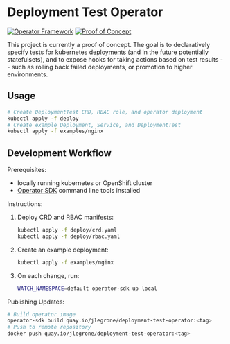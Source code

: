 # Deployment Test Operator

[![Operator Framework](https://img.shields.io/badge/Built%20With-Operator%20Framework-red.svg)](https://github.com/operator-framework/operator-sdk)
[![Proof of Concept](https://img.shields.io/badge/Status-Proof%20of%20Concept-yellow.svg)](https://github.com/jlegrone/deployment-test-operator)

This project is currently a proof of concept.  The goal is to declaratively specify tests for kubernetes [deployments](https://kubernetes.io/docs/concepts/workloads/controllers/deployment/) (and in the future potentially statefulsets), and to expose hooks for taking actions based on test results -- such as rolling back failed deployments, or promotion to higher environments.

## Usage

```bash
# Create DeploymentTest CRD, RBAC role, and operator deployment
kubectl apply -f deploy
# Create example Deployment, Service, and DeploymentTest
kubectl apply -f examples/nginx
```

## Development Workflow

Prerequisites:
  - locally running kubernetes or OpenShift cluster
  - [Operator SDK](https://github.com/operator-framework/operator-sdk#quick-start) command line tools installed

Instructions:

1. Deploy CRD and RBAC manifests:
    ```bash
    kubectl apply -f deploy/crd.yaml
    kubectl apply -f deploy/rbac.yaml
    ```

1. Create an example deployment:
    ```bash
    kubectl apply -f examples/nginx
    ```

1. On each change, run:
    ```bash
    WATCH_NAMESPACE=default operator-sdk up local
    ```

Publishing Updates:

```bash
# Build operator image
operator-sdk build quay.io/jlegrone/deployment-test-operator:<tag>
# Push to remote repository
docker push quay.io/jlegrone/deployment-test-operator:<tag>
```
